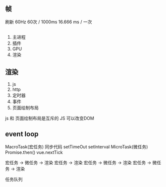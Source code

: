 ## 帧
刷新 60Hz
60次 / 1000ms 16.666 ms / 一次

##
1. 主进程
2. 插件
3. GPU
4. 渲染

## 渲染
1. js
2. http
3. 定时器
4. 事件
5. 页面绘制布局

js 和 页面绘制布局是互斥的
JS 可以改变DOM

## event loop
MacroTask(宏任务) 同步代码 setTimeOut setInterval
MicroTask(微任务) Promise.then() vue.nextTick

宏任务 -> 微任务 -> 渲染 宏任务 -> 渲染 宏任务 -> 微任务 -> 渲染 宏任务 -> 微任务 -> 渲染

任务队列